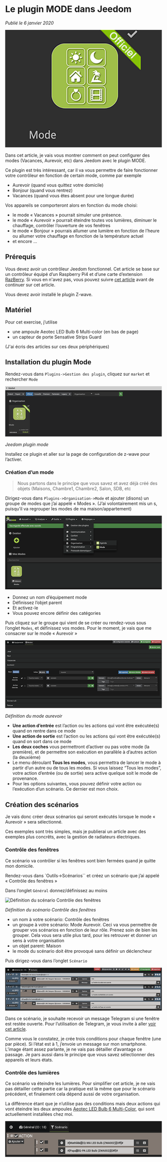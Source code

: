 # Le plugin MODE dans Jeedom 

*Publié le 6 janvier 2020*

![Plugin Mode](Assets/images/jeedom-plugin-mode-garde.png "Plugin Mode")

Dans cet article, je vais vous montrer comment on peut configurer des modes (Vacances, Aurevoir, etc) dans Jeedom avec le plugin MODE.

Ce plugin est très intéressant, car il va vous permettre de faire fonctionner votre contrôleur en fonction de certain mode, comme par exemple

* Aurevoir (quand vous quittez votre domicile)
* Bonjour (quand vous rentrez)
* Vacances (quand vous êtes absent pour une longue durée)

Vos appareils se comporteront alors en fonction du mode choisi:

* le mode « Vacances » pourrait simuler une présence.
* le mode « Aurevoir » pourrait éteindre toutes vos lumières, diminuer le chauffage, contrôler l’ouverture de vos fenêtres
* le mode « Bonjour » pourrais allumer une lumière en fonction de l’heure ou allumer votre chauffage en fonction de la température actuel
* et encore …

## Prérequis
Vous devez avoir un contrôleur Jeedom fonctionnel. Cet article se base sur un contrôleur équipé d’un Raspberry Pi4 et d’une carte d’extension [RazBerry](https://z-wave.me/products/razberry/). Si vous en n'avez pas, vous pouvez suivre [cet article](../installation-jeedom) avant de continuer sur cet article.

Vous devez avoir installé le plugin Z-wave.

## Matériel
Pour cet exercise, j’utilise

* une ampoule Aeotec LED Bulb 6 Multi-color (en bas de page)
* un capteur de porte Sensative Strips Guard

(J'ai écris des articles sur ces deux périphériques)

## Installation du plugin Mode

Rendez-vous dans `Plugins->Gestion des plugin`, cliquez sur `market` et rechercher `Mode`

![Plugin Mode](Assets/images/jeedom-plugin-mode.png "Plugin Mode")

*Jeedom plugin mode*

Installez ce plugin et aller sur la page de configuration de z-wave pour l’activer.

### Création d’un mode

> Nous partons dans le principe que vous savez et avez déjà créé des objets (Maisons, Chambre1, Chambre2, Salon, SDB, etc

Dirigez-vous dans `Plugins->Organisation->Mode` et ajouter (disons) un groupe de modes que j’ai appelé « Modes ». (J’ai volontairement mis un s, puisqu’il va regrouper les modes de ma maison/appartement)

![Mode](Assets/images/jeedom-plugin-mode-install.png "Mode")

* Donnez un nom d’équipement mode
* Définissez l’objet parent
* Et activez-le
* Vous pouvez encore définir des catégories

Puis cliquez sur le groupe qui vient de se créer ou rendez-vous sous l’onglet `Modes`, et définissez vos modes. Pour le moment, je vais que me consacrer sur le mode « Aurevoir »

![Mode Aurevoir](Assets/images/jeedom-plugin-mode-aurevoir.png "Mode Aurevoir")

*Définition du mode aurevoir*

* **Une action d’entrée** est l’action ou les actions qui vont être exécutée(s) quand on rentre dans ce mode
* **Une action de sortie** est l’action ou les actions qui vont être exécutée(s) quand on sort dans ce mode
* **Les deux coches** vous permettront d’activer ou pas votre mode (la première), et de permettre son exécution en parallèle à d’autres action (la deuxième)
* Le menu déroulant **Tous les modes**, vous permettra de lancer le mode à partir d’un autre ou de tous les modes. Si vous laissez “Tous les modes”, votre action d’entrée (ou de sortie) sera active quelque soit le mode de provenance.
* Pour les options suivantes, vous pouvez définir votre action ou l’exécution d’un scénario. Ce dernier est mon choix.

## Création des scénarios

Je vais donc créer deux scénarios qui seront exécutés lorsque le mode « Aurevoir » sera sélectionné.

Ces exemples sont très simples, mais je publierai un article avec des exemples plus concrêts, avec la gestion de radiateurs électriques.

### Contrôle des fenêtres

Ce scénario va contrôler si les fenêtres sont bien fermées quand je quitte mon domicile.

Rendez-vous dans `Outils->Scénarios`` et créez un scénario que j’ai appelé « Contrôle des fenêtres »

Dans l’onglet `Général` donnez/définissez au moins

![Définition du scénario Contrôle des fenêtres](Assets/images/jeedom-scénario-aurevoir.png "Définition du scénario Contrôle des fenêtres")

*Définition du scénario Contrôle des fenêtres*

* un nom à votre scénario: Contrôle des fenêtres
* un groupe à votre scénario: Mode Aurevoir. Ceci va vous permettre de grouper vos scénarios en fonction de leur rôle. Prenez soin de bien les grouper. Cela vous sera utile plus tard, pour les retrouver et donner un sens à votre organisation
* un objet parent: Maison
* le mode du scénario doit être provoqué sans définir un déclencheur

Puis dirigez-vous dans l’onglet `Scénario`

![Scénario permettant de vérifier les fenêtres](Assets/images/jeedom-mode-aurevoir-scenario-fenetres.png "Scénario permettant de vérifier les fenêtres")

Dans ce scénario, je souhaite recevoir un message Telegram si une fenêtre est restée ouverte. Pour l’utilisation de Telegram, je vous invite à aller [voir cet article](../telegram-dns/).

Comme vous le constatez, je crée trois conditions pour chaque fenêtre (une par pièce). Si l’état est à 1, j’envoie un message sur mon smartphone. L’image étant assez parlante, je ne vais pas détailler d’avantage ce passage. Je pars aussi dans le principe que vous savez sélectionner des appareils et leurs états.

### Contrôle des lumières

Ce scénario va éteindre les lumières. Pour simplifier cet article, je ne vais pas détailler cette partie car la pratique est la même que pour le scénario précédent, et finalement cela dépend aussi de votre organisation.

La différence étant que je n’utilise pas des conditions mais deux actions qui vont éteindre les deux ampoules [Aeotec LED Bulb 6 Multi-Color](https://aeotec.com/z-wave-led-lightbulb/), qui sont actuellement installées chez moi.

![Gestion des lumières](Assets/images/jeedom-scenario-simple-aeotec-led-bulb.png "Gestion des lumières")

